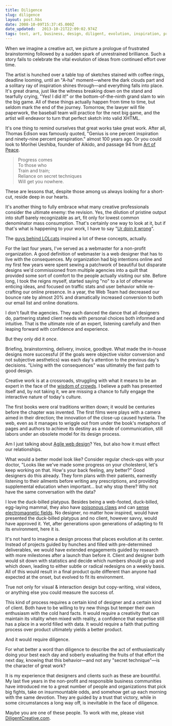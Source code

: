 ```yaml
---
title: Diligence
slug: diligence
layout: post.hbs
date: 2008-10-09T15:37:45.000Z
date_updated:   2013-10-21T22:09:02.974Z
tags: text, art, business, design, diligent, evolution, inspiration, process
---
```


When we imagine a creative act, we picture a prologue of frustrated brainstorming followed by a sudden spark of unrestrained brilliance. Such a story fails to celebrate the vital evolution of ideas from continued effort over time.<!--more-->

The artist is hunched over a table top of sketches stained with coffee rings, deadline looming, until an "A-ha" moment&mdash;where the dark clouds part and a solitary ray of inspiration shines through&mdash;and everything falls into place. It's great drama, just like the witness breaking down on the stand and tearfully crying, "Yes! I did it!" or the bottom-of-the-ninth grand slam to win the big game. All of these things actually happen from time to time, but seldom mark the end of the journey. Tomorrow, the lawyer will file paperwork, the baseball team will practice for the next big game, and the artist will endeavor to turn that perfect sketch into valid XHTML.

It's one thing to remind ourselves that great works take great work. After all, Thomas Edison was famously quoted, "Genius is one percent inspiration and ninety-nine percent perspiration." almost 100 years ago. Or you could look to Morihei Ueshiba, founder of Aikido, and passage 94 from <a href="http://www.amazon.com/Art-Peace-Shambhala-Pocket-Classics/dp/0877738513/" title="Art of Peace on Amazon">Art of Peace</a>.

<blockquote>Progress comes<br />To those who<br />Train and train;<br />Reliance on secret techniques<br />Will get you nowhere.</blockquote>

These are lessons that, despite those among us always looking for a short-cut, reside deep in our hearts.

It's another thing to fully embrace what many creative professionals consider the ultimate enemy: the revision. Yes, the dilution of pristine output into stuff barely recognizable as art, fit only for lowest common denominator mass consumption. That's certainly one way to look at it, but if that's what is happening to your work, I have to say "<a href="http://icanhascheezburger.com/tag/wrong/" title="The 'wrong' tag on ICanHasCheezburger">Ur doin it wrong</a>".

<p class="aside">The <a href="http://2008.sxsw.com/interactive/programming/panels_schedule/?action=show&id=IAP060538" title="Best panel of '08">guys behind LOLcats</a> inspired a lot of these concepts, actually.</p>

For the last four years, I've served as a webmaster for a non-profit organization. A good definition of webmaster is a web designer that has to live with the consequences. My organization had big intentions online and my first few years were spent sewing a patchwork of beautiful but disparate designs we'd commissioned from multiple agencies into a quilt that provided some sort of comfort to the people actually visiting our site. Before long, I took the reigns myself, started saying "no" to a lot of otherwise enticing ideas, and focused on traffic stats and user behavior while re-crafting our online presence. In a year, the Web Team had decreased our bounce rate by almost 20% and dramatically increased conversion to both our email list and online donations.

I don't fault the agencies. They each danced the dance that all designers do, partnering stated client needs with personal choices both informed and intuitive. That is the ultimate role of an expert, listening carefully and then leaping forward with confidence and experience.

But they only did it <em>once</em>.

Briefing, brainstorming, delivery, invoice, goodbye. What made the in-house designs more successful (if the goals were objective visitor conversion and not subjective aesthetics) was each day's attention to the previous day's decisions. "Living with the consequences" was ultimately the fast path to good design.

Creative work is at a crossroads, struggling with what it means to be an expert in the face of the <a href="http://www.sunshocked.com/stanifesto/archives/celebrating-onewebday/" title="My own experiment with expertise">wisdom of crowds</a>. I believe a path has presented itself and, by not taking it, we are missing a chance to fully engage the interactive nature of today's culture.

The first books were oral traditions written down; it would be centuries before the chapter was invented. The first films were plays with a camera aimed in their direction; the innovation of the close-up caused hysteria. The web, even as it manages to wriggle out from under the book's metaphors of pages and authors to achieve its destiny as a mode of communication, still labors under an obsolete model for its design process.

<p class="aside">Am I just talking about <a href="http://www.emilychang.com/go/weblog/comments/the-agile-web-design-manifesto-an-introduction/" title="I do so love manifestos">Agile web design</a>? Yes, but also how it must effect our relationships.</p>

What would a better model look like? Consider regular check-ups with your doctor, "Looks like we've made some progress on your cholesterol, let's keep working on that. How's your back feeling, any better?" Good designers do this already. They form plans with their patients, earnestly listening to their ailments before writing any prescriptions, and providing supplemental education when important... but why stop there? Why not have the same conversation with the data?

I love the duck-billed platypus. Besides being a web-footed, duck-billed, egg-laying mammal, they also have <a href="http://www.expasy.org/spotlight/back_issues/sptlt029.shtml" title="Protein spotlight!">poisonous claws</a> and can <a href="http://jeb.biologists.org/cgi/content/abstract/202/10/1447" title="Some sort of science-y report">sense electromagnetic fields</a>. No designer, no matter how inspired, would have presented the duck-billed platypus and no client, however savvy, would have approved it. Yet, after generations upon generations of adapting to fit its environment, here it is.

It's not hard to imagine a design process that places evolution at its center. Instead of projects guided by hunches and filled with pre-determined deliverables, we would have extended engagements guided by research with more milestones after a launch than before it. Client and designer both would sit down with statistics and decide which numbers should go up and which down, leading to either subtle or radical redesigns on a weekly basis. All of this would result in a final product quite different than anyone had expected at the onset, but evolved to fit its environment.

<p class="aside">True not only for visual &amp; interaction design but copy-writing, viral videos, or anything else you could measure the success of.</p>

This kind of process requires a certain kind of designer and a certain kind of client. Both have to be willing to try new things but temper their own enthusiasm with the cold hard facts. It would require a creativity that can maintain its vitality when mixed with reality, a confidence that expertise still has a place in a world filled with data. It would require a faith that putting process over product ultimately yields a better product.

And it would require diligence.

For what better a word than diligence to describe the act of enthusiastically doing your best each day and soberly evaluating the fruits of that effort the next day, knowing that this behavior&mdash;and not any "secret technique"&mdash;is the character of great work?

It is my experience that designers and clients such as these are bountiful. My last five years in the non-profit and responsible business communities have introduced me to a great number of people and organizations that pick big fights, take on insurmountable odds, and somehow get up each morning with the same devotion. They are guided by a trust that victory, while in some circumstances a long way off, is inevitable in the face of diligence.

Maybe you are one of these people. To work with me, please visit <a href="http://diligentcreative.com">DiligentCreative.com</a>.
